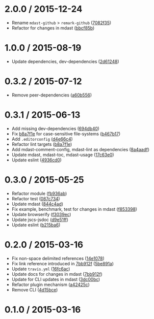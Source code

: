 <!--remark setext-->

<!--lint disable no-multiple-toplevel-headings-->

<!--lint disable maximum-line-length-->

2.0.0 / 2015-12-24
==================

*   Rename `mdast-github` > `remark-github` ([7082f35](https://github.com/wooorm/remark-github/commit/7082f35))
*   Refactor for changes in mdast ([bbcf85b](https://github.com/wooorm/remark-github/commit/bbcf85b))

1.0.0 / 2015-08-19
==================

*   Update dependencies, dev-dependencies ([2d61248](https://github.com/wooorm/remark-github/commit/2d61248))

0.3.2 / 2015-07-12
==================

*   Remove peer-dependencies ([a60b556](https://github.com/wooorm/remark-github/commit/a60b556))

0.3.1 / 2015-06-13
==================

*   Add missing dev-dependencies ([694db40](https://github.com/wooorm/remark-github/commit/694db40))
*   Fix [b8a7f1e](https://github.com/wooorm/remark-github/commit/b8a7f1e) for case-sensitive file-systems ([b467b17](https://github.com/wooorm/remark-github/commit/b467b17))
*   Add `.editorconfig` ([d4e66c4](https://github.com/wooorm/remark-github/commit/d4e66c4))
*   Refactor lint targets ([b8a7f1e](https://github.com/wooorm/remark-github/commit/b8a7f1e))
*   Add mdast-comment-config, mdast-lint as dependencies ([8a4aadf](https://github.com/wooorm/remark-github/commit/8a4aadf))
*   Update mdast, mdast-toc, mdast-usage ([17c63e0](https://github.com/wooorm/remark-github/commit/17c63e0))
*   Update eslint ([4936cd0](https://github.com/wooorm/remark-github/commit/4936cd0))

0.3.0 / 2015-05-25
==================

*   Refactor module ([fb936ab](https://github.com/wooorm/remark-github/commit/fb936ab))
*   Refactor test ([087c734](https://github.com/wooorm/remark-github/commit/087c734))
*   Update mdast ([844c4ad](https://github.com/wooorm/remark-github/commit/844c4ad))
*   Fix example, benchmark, test for changes in mdast ([f853398](https://github.com/wooorm/remark-github/commit/f853398))
*   Update browserify ([f3039ec](https://github.com/wooorm/remark-github/commit/f3039ec))
*   Update jscs-jsdoc ([d9e51ff](https://github.com/wooorm/remark-github/commit/d9e51ff))
*   Update eslint ([b215ba6](https://github.com/wooorm/remark-github/commit/b215ba6))

0.2.0 / 2015-03-16
==================

*   Fix non-space delimited references ([14e1078](https://github.com/wooorm/remark-github/commit/14e1078))
*   Fix link reference introduced in [7bb912f](https://github.com/wooorm/remark-github/commit/7bb912f) ([5be891a](https://github.com/wooorm/remark-github/commit/5be891a))
*   Update `travis.yml` ([16fc6ac](https://github.com/wooorm/remark-github/commit/16fc6ac))
*   Update docs for changes in mdast ([7bb912f](https://github.com/wooorm/remark-github/commit/7bb912f))
*   Update for CLI updates in mdast ([3dc00bc](https://github.com/wooorm/remark-github/commit/3dc00bc))
*   Refactor plugin mechanism ([a42425c](https://github.com/wooorm/remark-github/commit/a42425c))
*   Remove CLI ([4d15bce](https://github.com/wooorm/remark-github/commit/4d15bce))

0.1.0 / 2015-03-16
==================
